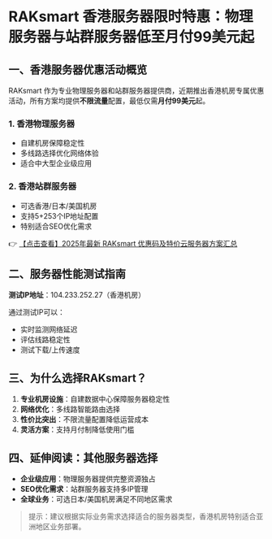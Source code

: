 # RAKsmart 香港服务器限时特惠：物理服务器与站群服务器低至月付99美元起

## 一、香港服务器优惠活动概览

RAKsmart 作为专业物理服务器和站群服务器提供商，近期推出香港机房专属优惠活动，所有方案均提供**不限流量**配置，最低仅需**月付99美元**起。

### 1. 香港物理服务器
- 自建机房保障稳定性
- 多线路选择优化网络体验
- 适合中大型企业级应用

### 2. 香港站群服务器
- 可选香港/日本/美国机房
- 支持5+253个IP地址配置
- 特别适合SEO优化需求

👉 [【点击查看】2025年最新 RAKsmart 优惠码及特价云服务器方案汇总](https://bit.ly/raksmart)

## 二、服务器性能测试指南

**测试IP地址**：104.233.252.27（香港机房）

通过测试IP可以：
- 实时监测网络延迟
- 评估线路稳定性
- 测试下载/上传速度

## 三、为什么选择RAKsmart？

1. **专业机房设施**：自建数据中心保障服务器稳定性
2. **网络优化**：多线路智能路由选择
3. **性价比突出**：不限流量配置降低运营成本
4. **灵活方案**：支持月付制降低使用门槛

## 四、延伸阅读：其他服务器选择

- **企业级应用**：物理服务器提供完整资源独占
- **SEO优化需求**：站群服务器支持多IP管理
- **全球业务**：可选日本/美国机房满足不同地区需求

> 提示：建议根据实际业务需求选择适合的服务器类型，香港机房特别适合亚洲地区业务部署。